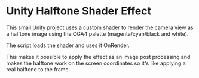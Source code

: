 
# Unity Halftone Shader Effect

This small Unity project uses a custom shader to render the camera view as a halftone image using the CGA4 palette (magenta/cyan/black and white).

The script loads the shader and uses it OnRender. 

This makes it possible to apply the effect as an image post processing and makes the halftone work on the screen coordinates so it's like applying a real halftone to the frame.
